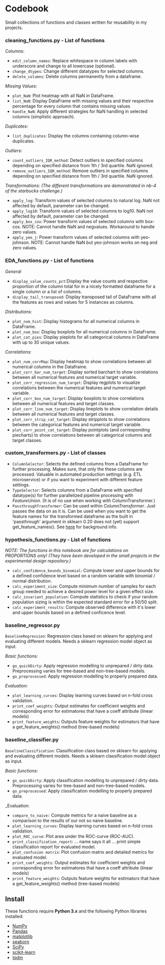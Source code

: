 #  Codebook

Small collections of functions and classes written for reusability in my projects.

### cleaning_functions.py - List of functions

*Columns:*
- `edit_column_names`: Replace whitespace in column labels with underscore
  and change to all lowercase (optional).
- `change_dtypes`: Change different datatypes for selected columns.
- `delete_columns`: Delete columns permanently from a dataframe.

*Missing Values:*
- `plot_NaN`: Plot heatmap with all NaN in DataFrame.
- `list_NaN`: Display DataFrame with missing values and their respective
  percentage for every column that contains missing values
- `handle_NaN`: Apply different strategies for NaN handling in selected
  columns (simplistic approach).

*Duplicates:*
- `list_duplicates`: Display the columns containing column-wise duplicates.

*Outliers:*
- `count_outliers_IQR_method`: Detect outliers in specified columns
  depending on specified distance from 1th / 3rd quartile. NaN ignored.
- `remove_outliers_IQR_method`: Remove outliers in specified columns
  depending on specified distance from 1th / 3rd quartile. NaN ignored.

*Transformations:*
_(The different transformations are demonstrated in nb-4 of the starbucks challenge.)_
- `apply_log`: Transform values of selected columns to natural log.
  NaN not affected by default, parameter can be changed.
- `apply_log10`: Transform values of selected columns to log10.
  NaN not affected by default, parameter can be changed.
- `apply_box_cox`: Power transform values of selected columns with box-cox.
  NOTE: Cannot handle NaN and negvalues. Workaround to handle zero values.
- `apply_yeo_j`: Power transform values of selected columns with yeo-johnson.
  NOTE: Cannot handle NaN but yeo-johnson works on neg and zero values.

### EDA_functions.py - List of functions

*General*
- `display_value_counts_pct`:Display the value counts and respective proportion
  of the column total for in a nicely formatted dataframe for a single column
  or a list of columns.
- `display_tail_transposed`: Display transposed tail of DataFrame with all the
  features as rows and values for 5 instances as columns.

*Distributions:*
- `plot_num_hist`: Display histograms for all numerical columns in DataFrame.
- `plot_num_box`: Display boxplots for all numerical columns in DataFrame.
- `plot_cat_pies`: Display pieplots for all categorical columns in DataFrame with
  up to 30 unique values.

*Correlations:*
- `plot_num_corrMap`: Display heatmap to show correlations between all numerical
  columns in the Dataframe.
- `plot_corr_bar_num_target`: Display sorted barchart to show correlations between
  all numerical features and numerical target variable.
- `plot_corr_regression_num_target`: Display regplots to visualize correlations
  between the numerical features and numerical target variable.
- `plot_corr_box_num_target`: Display boxplots to show correlations between all
  numerical features and target classes.
- `plot_corr_line_num_target`: Display lineplots to show correlation details
  between all numerical features and target classes.
- `plot_corr_strip_cat_target`: Display stripplots to show correlations between
  the categorical features and numerical target variable.
- `plot_corr_point_cat_target`: Display pointplots (and corresponding piecharts)
  to show correlations between all categorical columns and target classes.


### custom_transformers.py - List of classes


- `ColumnSelector`: Selects  the defined  columns from a DataFrame for further
    processing. Makes sure, that only the these columns are processed. Valuable
    in automated production settings (e.g. ETL microservice) or if you want to
    experiment with different feature settings.
- `TypeSelector`: Selects columns from a DataFrame with specified datatype(s) for
    further parallelized pipeline processing  with _FeatureUnion_. (It is of no
    use when working with ColumnTransformer.)
- `PassthroughTransformer`: Can be used within _ColumnTransformer_. Just passes the
    data on as it is. Can be used when you want to get the feature names for the
    transformed dataframe as the built in 'passthrough' argument in sklearn 0.20
    does not (yet) support get_feature_names(). See [here](https://stackoverflow.com/questions/53382322/adding-get-feature-names-to-columntransformer-pipeline) for background info.


### hypothesis_functions.py - List of functions

_NOTE: The functions in this notebook are for calculations on PROPORTIONS only!
(They have been developed in the small projects in the experimental design repository.)_
- `calc_confidence_bounds_binomial`: Compute lower and upper bounds for a defined
  confidence level based on a random variable with binomial / normal distribution.
- `calc_experiment_size`: Compute minimum number of samples for each group needed
  to achieve a desired power level for a given effect size.
- `calc_invariant_population`: Compute statistics to check if your random
  population sizing is within the expected standard error for a 50/50 split.
- `calc_experiment_results`: Compute observed difference with it's lower and upper
  bounds based on a defined conficence level.


### baseline_regressor.py

`BaselineRegression`: Regression class based on sklearn for applying and evaluating
different models. Needs a sklearn regression model object as input.

_Basic functions:_
- `go_quickDirty`: Apply regression modelling to unprepared / dirty data. Preprocessing
    varies for tree-based and non-tree-based models.
- `go_preprocessed`: Apply regression modelling to properly prepared data.

_Evaluation:_
- `plot_learning_curves`: Display learning curves based on n-fold cross validation.
- `print_coef_weights`: Output estimates for coefficient weights and corresponding
      error for estimatores that have a coeff attribute (linear models)
- `print_feature_weights`: Outputs feature weights for estimators that have a
    get_feature_weights() method (tree-based models)


### baseline_classifier.py

`BaselineClassification`: Classification class based on sklearn for applying and
evaluating different models. Needs a sklearn classification model object as input.

_Basic functions:_
- `go_quickDirty`: Apply classification modelling to unprepared / dirty data. Preprocessing
    varies for tree-based and non-tree-based models.
- `go_preprocessed`: Apply classification modelling to properly prepared data.

_Evaluation:
- `compare_to_naive:` Compute metrics for a naive baseline as a comparison to
    the results of our not so naive baseline.
- `plot_learning_curves`: Display learning curves based on n-fold cross validation.
- `plot_ROC_curve`: Plot area under the ROC-curve (ROC-AUC).
- `print_classification_report`: ... name says it all ... print simple classification
    report for evaluated model.
- `plot_confusion matrix`: Plot confusion matrix and detailed metrics for
    evaluated model.
- `print_coef_weights`: Output estimates for coefficient weights and corresponding
    error for estimatores that have a coeff attribute (linear models)
- `print_feature_weights`: Outputs feature weights for estimators that have a
    get_feature_weights() method (tree-based models)


## Install

These functions require **Python 3.x** and the following Python libraries installed:

- [NumPy](http://www.numpy.org/)
- [Pandas](http://pandas.pydata.org)
- [matplotlib](http://matplotlib.org/)
- [seaborn](http://seaborn.org)
- [SciPy](https://www.scipy.org/)
- [scikit-learn](http://scikit-learn.org/stable/)
- [tqdm](https://pypi.org/project/tqdm/)